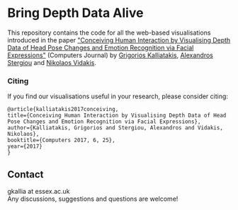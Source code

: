 # Bring Depth Data Alive

This repository contains the code for all the web-based visualisations introduced in the paper ["Conceiving Human Interaction by Visualising Depth Data of Head Pose Changes and Emotion Recognition via Facial Expressions"](http://www.mdpi.com/2073-431X/6/3/25/htm) (Computers Journal) by [Grigorios Kalliatakis](http://gkalliatakis.com/), [Alexandros Stergiou](http://alexandrosgstergiou.com/) and [Nikolaos Vidakis](https://blog.teicrete.gr/nirt/).


### Citing 
If you find our visualisations useful in your research, please consider citing:

	@article{kalliatakis2017conceiving,
	title={Conceiving Human Interaction by Visualising Depth Data of Head Pose Changes and Emotion Recognition via Facial Expressions},
	author={Kalliatakis, Grigorios and Stergiou, Alexandros and Vidakis, Nikolaos},
	booktitle={Computers 2017, 6, 25},
	year={2017}
	}


## Contact
gkallia at essex.ac.uk  
Any discussions, suggestions and questions are welcome!
